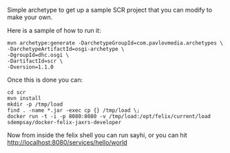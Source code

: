 Simple archetype to get up a sample SCR project that you can modify to make your own.

Here is a sample of how to run it:

```
mvn archetype:generate -DarchetypeGroupId=com.pavlovmedia.archetypes \
-DarchetypeArtifactId=osgi-archetype \
-DgroupId=dhc.osgi \
-DartifactId=scr \
-Dversion=1.1.0
```

Once this is done you can:
```
cd scr
mvn install
mkdir -p /tmp/load
find . -name *.jar -exec cp {} /tmp/load \;
docker run -t -i -p 8080:8080 -v /tmp/load:/opt/felix/current/load sdempsay/docker-felix-jaxrs-developer
```

Now from inside the felix shell you can run sayhi, or you can hit <a HREF='http://localhost:8080/services/hello/world'>http://localhost:8080/services/hello/world</a>